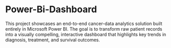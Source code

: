 # Power-Bi-Dashboard
This project showcases an end-to-end cancer-data analytics solution built entirely in Microsoft Power BI. The goal is to transform raw patient records into a visually compelling, interactive dashboard that highlights key trends in diagnosis, treatment, and survival outcomes.
